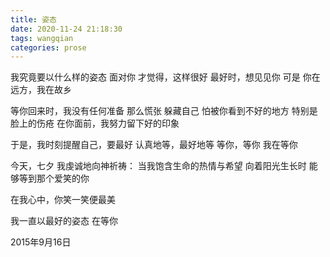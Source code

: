 ```yaml
---
title: 姿态
date: 2020-11-24 21:18:30
tags: wangqian
categories: prose
---
```

我究竟要以什么样的姿态
面对你
才觉得，这样很好
最好时，想见见你
可是
你在远方，我在故乡

等你回来时，我没有任何准备
那么慌张
躲藏自己
怕被你看到不好的地方
特别是脸上的伤疮
在你面前，我努力留下好的印象

于是，我时刻提醒自己，要最好
认真地等，最好地等
等你，等你
我在等你

今天，七夕
我虔诚地向神祈祷：
当我饱含生命的热情与希望
向着阳光生长时
能够等到那个爱笑的你

在我心中，你笑一笑便最美

我一直以最好的姿态
在等你

2015年9月16日
